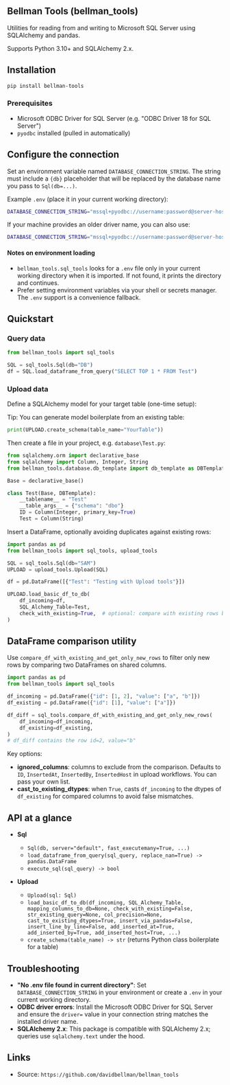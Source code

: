 ## Bellman Tools (bellman_tools)
Utilities for reading from and writing to Microsoft SQL Server using SQLAlchemy and pandas.

Supports Python 3.10+ and SQLAlchemy 2.x.

## Installation

```bash
pip install bellman-tools
```

### Prerequisites

- Microsoft ODBC Driver for SQL Server (e.g. "ODBC Driver 18 for SQL Server")
- `pyodbc` installed (pulled in automatically)

## Configure the connection

Set an environment variable named `DATABASE_CONNECTION_STRING`. The string must include a `{db}` placeholder that will be replaced by the database name you pass to `Sql(db=...)`.

Example `.env` (place it in your current working directory):

```bash
DATABASE_CONNECTION_STRING="mssql+pyodbc://username:password@server-host:1433/{db}?driver=ODBC+Driver+18+for+SQL+Server&TrustServerCertificate=yes"
```

If your machine provides an older driver name, you can also use:

```bash
DATABASE_CONNECTION_STRING="mssql+pyodbc://username:password@server-host:1433/{db}?driver=SQL+Server"
```

#### Notes on environment loading

- `bellman_tools.sql_tools` looks for a `.env` file only in your current working directory when it is imported. If not found, it prints the directory and continues.
- Prefer setting environment variables via your shell or secrets manager. The `.env` support is a convenience fallback.

## Quickstart

### Query data

```python
from bellman_tools import sql_tools

SQL = sql_tools.Sql(db="DB")
df = SQL.load_dataframe_from_query("SELECT TOP 1 * FROM Test")
```

### Upload data

Define a SQLAlchemy model for your target table (one-time setup):

Tip: You can generate model boilerplate from an existing table:

```python
print(UPLOAD.create_schema(table_name="YourTable"))
```

Then create a file in your project, e.g. `database\Test.py`:

```python
from sqlalchemy.orm import declarative_base
from sqlalchemy import Column, Integer, String
from bellman_tools.database.db_template import db_template as DBTemplate

Base = declarative_base()

class Test(Base, DBTemplate):
    __tablename__ = "Test"
    __table_args__ = {"schema": "dbo"}
    ID = Column(Integer, primary_key=True)
    Test = Column(String)
```

Insert a DataFrame, optionally avoiding duplicates against existing rows:

```python
import pandas as pd
from bellman_tools import sql_tools, upload_tools

SQL = sql_tools.Sql(db="SAM")
UPLOAD = upload_tools.Upload(SQL)

df = pd.DataFrame([{"Test": "Testing with Upload tools"}])

UPLOAD.load_basic_df_to_db(
    df_incoming=df,
    SQL_Alchemy_Table=Test,
    check_with_existing=True,  # optional: compare with existing rows before insert
)
```



## DataFrame comparison utility

Use `compare_df_with_existing_and_get_only_new_rows` to filter only new rows by comparing two DataFrames on shared columns.

```python
import pandas as pd
from bellman_tools import sql_tools

df_incoming = pd.DataFrame({"id": [1, 2], "value": ["a", "b"]})
df_existing = pd.DataFrame({"id": [1], "value": ["a"]})

df_diff = sql_tools.compare_df_with_existing_and_get_only_new_rows(
    df_incoming=df_incoming,
    df_existing=df_existing,
)
# df_diff contains the row id=2, value="b"
```

Key options:

- **ignored_columns**: columns to exclude from the comparison. Defaults to `ID`, `InsertedAt`, `InsertedBy`, `InsertedHost` in upload workflows. You can pass your own list.
- **cast_to_existing_dtypes**: when `True`, casts `df_incoming` to the dtypes of `df_existing` for compared columns to avoid false mismatches.

## API at a glance

- **Sql**
  - `Sql(db, server="default", fast_executemany=True, ...)`
  - `load_dataframe_from_query(sql_query, replace_nan=True) -> pandas.DataFrame`
  - `execute_sql(sql_query) -> bool`

- **Upload**
  - `Upload(sql: Sql)`
  - `load_basic_df_to_db(df_incoming, SQL_Alchemy_Table, mapping_columns_to_db=None, check_with_existing=False, str_existing_query=None, col_precision=None, cast_to_existing_dtypes=True, insert_via_pandas=False, insert_line_by_line=False, add_inserted_at=True, add_inserted_by=True, add_inserted_host=True, ...)`
  - `create_schema(table_name) -> str` (returns Python class boilerplate for a table)

## Troubleshooting

- **"No .env file found in current directory"**: Set `DATABASE_CONNECTION_STRING` in your environment or create a `.env` in your current working directory.
- **ODBC driver errors**: Install the Microsoft ODBC Driver for SQL Server and ensure the `driver=` value in your connection string matches the installed driver name.
- **SQLAlchemy 2.x**: This package is compatible with SQLAlchemy 2.x; queries use `sqlalchemy.text` under the hood.

## Links

- Source: `https://github.com/davidbellman/bellman_tools`



